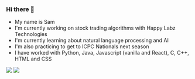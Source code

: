 ### Hi there 👋

- My name is Sam
- I'm currently working on stock trading algorithms with Happy Labz Technologies
- I'm currently learning about natural language processing and AI
- I'm also practicing to get to ICPC Nationals next season
- I have worked with Python, Java, Javascript (vanilla and React), C, C++, HTML and CSS

<img src="https://github-readme-stats.vercel.app/api/top-langs/?username=sammcdo&theme=gruvbox">  <img src="https://github-readme-stats.vercel.app/api?username=sammcdo&show_icons=true&theme=dracula">
